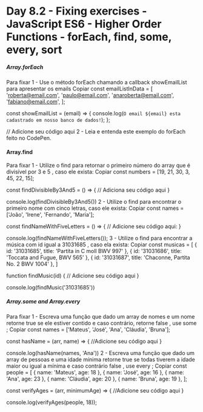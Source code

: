 # Day 8.2 - Fixing exercises - JavaScript ES6 - Higher Order Functions - forEach, find, some, every, sort

##### Array.forEach

Para fixar
1 - Use o método forEach chamando a callback showEmailList para apresentar os emails
Copiar
const emailListInData = [
  'roberta@email.com',
  'paulo@email.com',
  'anaroberta@email.com',
  'fabiano@email.com',
];

const showEmailList = (email) => {
  console.log(`O email ${email} esta cadastrado em nosso banco de dados!`);
};

// Adicione seu código aqui
2 - Leia e entenda este exemplo do forEach feito no CodePen.

#### Array.find

Para fixar
1 - Utilize o find para retornar o primeiro número do array que é divisível por 3 e 5 , caso ele exista:
Copiar
const numbers = [19, 21, 30, 3, 45, 22, 15];

const findDivisibleBy3And5 = () => {
  // Adiciona seu código aqui
}

console.log(findDivisibleBy3And5())
2 - Utilize o find para encontrar o primeiro nome com cinco letras, caso ele exista:
Copiar
const names = ['João', 'Irene', 'Fernando', 'Maria'];

const findNameWithFiveLetters = () => {
  // Adicione seu código aqui:
}

console.log(findNameWithFiveLetters());
3 - Utilize o find para encontrar a música com id igual a 31031685 , caso ela exista:
Copiar
const musicas = [
  { id: '31031685', title: 'Partita in C moll BWV 997' },
  { id: '31031686', title: 'Toccata and Fugue, BWV 565' },
  { id: '31031687', title: 'Chaconne, Partita No. 2 BWV 1004' },
]

function findMusic(id) {
  // Adicione seu código aqui
}

console.log(findMusic('31031685'))

##### Array.some and Array.every

Para fixar
1 - Escreva uma função que dado um array de nomes e um nome retorne true se ele estiver contido e caso contrário, retorne false , use some ;
Copiar
const names = ['Mateus', 'José', 'Ana', 'Cláudia', 'Bruna'];

const hasName = (arr, name) => {
  //Adicione seu código aqui
}

console.log(hasName(names, 'Ana'))
2 - Escreva uma função que dado um array de pessoas e uma idade mínima retorne true se todas tiverem a idade maior ou igual a mínima e caso contrário false , use every ;
Copiar
const people = [
  { name: 'Mateus', age: 18 },
  { name: 'José', age: 16 },
  { name: 'Ana', age: 23 },
  { name: 'Cláudia', age: 20 },
  { name: 'Bruna', age: 19 },
];

const verifyAges = (arr, minimumAge) => {
  //Adicione seu código aqui
}

console.log(verifyAges(people, 18));